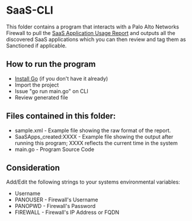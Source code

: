 # SaaS-CLI
This folder contains a program that interacts with a Palo Alto Networks Firewall to pull the [SaaS Application Usage Report](https://docs.paloaltonetworks.com/pan-os/10-1/pan-os-admin/monitoring/view-and-manage-reports/view-reports.html#id12e5da3d-d44f-4c9e-9d97-8704151ed103) and outputs all the discovered SaaS applications which you can then review and tag them as Sanctioned if applicable.

## How to run the program
* [Install Go](https://go.dev/doc/install) (if you don't have it already)
* Import the project
* Issue "go run main.go" on CLI
* Review generated file

## Files contained in this folder:
* sample.xml - Example file showing the raw format of the report.
* SaaSApps_created:XXXX - Example file showing the output after running this program; XXXX reflects the current time in the system
* main.go - Program Source Code

## Consideration
Add/Edit the following strings to your systems environmental variables:
* Username
* PANOUSER - Firewall's Username
* PANOPWD - Firewall's Password
* FIREWALL - Firewall's IP Address or FQDN
